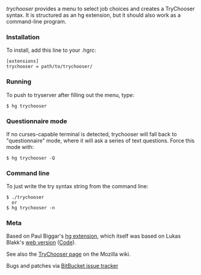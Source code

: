 *trychooser* provides a menu to select job choices and creates a TryChooser syntax. It is structured as an hg extension, but it should also work as a command-line program.

### Installation

To install, add this line to your .hgrc:

    [extensions]
    trychooser = path/to/trychooser/

### Running

To push to tryserver after filling out the menu, type:

    $ hg trychooser


### Questionnaire mode

If no curses-capable terminal is detected, trychooser will fall back to "questionnaire" mode, where it will ask a series of text questions. Force this mode with:

    $ hg trychooser -Q


### Command line

To just write the try syntax string from the command line:

    $ ./trychooser
      or
    $ hg trychooser -n


### Meta

Based on Paul Biggar's [hg extension](https://github.com/pbiggar/trychooser), which itself was based on Lukas Blakk's [web version](http://trychooser.pub.build.mozilla.org/) ([Code](http://hg.mozilla.org/build/tools/trychooser)).

See also the [TryChooser page](https://wiki.mozilla.org/ReleaseEngineering/TryChooser) on the Mozilla wiki.

Bugs and patches via [BitBucket issue tracker](https://bitbucket.org/sfink/trychooser/issues)
